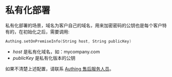 # 私有化部署

<LastUpdated/>

私有化部署的场景，域名为客户自己的域名，用来加密密码的公钥也是每个客户特有的，在初始化之后，需要调用:

```swift
Authing.setOnPremiseInfo(String host, String publicKey)
```

* *host* 是私有化域名，如：mycompany.com
* *publicKey* 是私有化版本的公钥

如果不清楚上述配置，请联系 <a href="mailto:csm@authing.cn">Authing 售后服务人员</a>。

